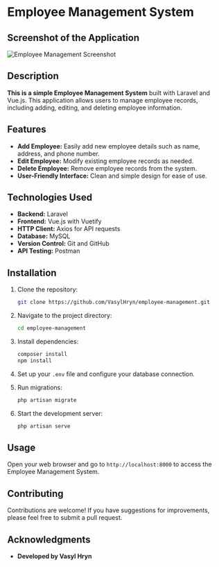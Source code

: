 # Employee Management System

## Screenshot of the Application

![Employee Management Screenshot](https://i.imgur.com/tZ37xHE.png)

## Description

**This is a simple Employee Management System** built with Laravel and Vue.js. This application allows users to manage employee records, including adding, editing, and deleting employee information.

## Features

- **Add Employee:** Easily add new employee details such as name, address, and phone number.
- **Edit Employee:** Modify existing employee records as needed.
- **Delete Employee:** Remove employee records from the system.
- **User-Friendly Interface:** Clean and simple design for ease of use.

## Technologies Used

- **Backend:** Laravel
- **Frontend:** Vue.js with Vuetify
- **HTTP Client:** Axios for API requests
- **Database:** MySQL
- **Version Control:** Git and GitHub
- **API Testing:** Postman

## Installation

1. Clone the repository:
   ```bash
   git clone https://github.com/VasylHryn/employee-management.git
   ```
2. Navigate to the project directory:
   ```bash
   cd employee-management
   ```
3. Install dependencies:
   ```bash
   composer install
   npm install
   ```
4. Set up your `.env` file and configure your database connection.

5. Run migrations:
   ```bash
   php artisan migrate
   ```

6. Start the development server:
   ```bash
   php artisan serve
   ```

## Usage

Open your web browser and go to `http://localhost:8000` to access the Employee Management System.

## Contributing

Contributions are welcome! If you have suggestions for improvements, please feel free to submit a pull request.

## Acknowledgments

- **Developed by Vasyl Hryn**
